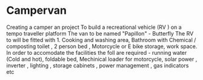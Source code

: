 # Campervan
Creating a camper an project 
To build a recreational vehicle (RV ) on a tempo traveller platform
The van to be named "Papillon" - Butterfly
The RV to will be fitted with 1. Cooking and washing area, Bathroom with Chemical / composting toilet , 2 person bed , Motorcycle or E bike  storage, work space.
In order to accomodate the facilities the foll are required - running water (Cold and hot), foldable bed, Mechinical loader for motorcycle, solar power , inverter , lighting , storage cabinets , power management , gas indicators etc
